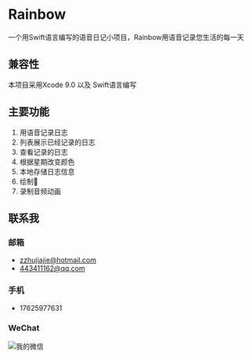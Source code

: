 # Rainbow
一个用Swift语言编写的语音日记小项目，Rainbow用语音记录您生活的每一天

## 兼容性
本项目采用Xcode 9.0 以及 Swift语言编写

## 主要功能
1. 用语音记录日志
2. 列表展示已经记录的日志
3. 查看记录的日志
4. 根据星期改变颜色
5. 本地存储日志信息
6. 绘制🌈
7. 录制音频动画
	
## 联系我

### 邮箱
*   zzhujiajie@hotmail.com
*   443411162@qq.com

### 手机
*   17625977631

### WeChat
![我的微信](http://chuantu.biz/t6/68/1506507592x2890149871.jpg)

 
